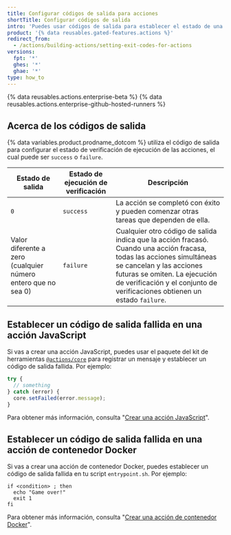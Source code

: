 ```yaml
---
title: Configurar códigos de salida para acciones
shortTitle: Configurar códigos de salida
intro: 'Puedes usar códigos de salida para establecer el estado de una acción. {% data variables.product.prodname_dotcom %} muestra los estados para indicar las acciones que se pasan o fallan.'
product: '{% data reusables.gated-features.actions %}'
redirect_from:
  - /actions/building-actions/setting-exit-codes-for-actions
versions:
  fpt: '*'
  ghes: '*'
  ghae: '*'
type: how_to
---
```


{% data reusables.actions.enterprise-beta %}
{% data reusables.actions.enterprise-github-hosted-runners %}

## Acerca de los códigos de salida

{% data variables.product.prodname_dotcom %} utiliza el código de salida para configurar el estado de verificación de ejecución de las acciones, el cual puede ser `success` o `failure`.

| Estado de salida                                              | Estado de ejecución de verificación | Descripción                                                                                                                                                                                                                                                      |
| ------------------------------------------------------------- | ----------------------------------- | ---------------------------------------------------------------------------------------------------------------------------------------------------------------------------------------------------------------------------------------------------------------- |
| `0`                                                           | `success`                           | La acción se completó con éxito y pueden comenzar otras tareas que dependen de ella.                                                                                                                                                                             |
| Valor diferente a zero (cualquier número entero que no sea 0) | `failure`                           | Cualquier otro código de salida indica que la acción fracasó. Cuando una acción fracasa, todas las acciones simultáneas se cancelan y las acciones futuras se omiten. La ejecución de verificación y el conjunto de verificaciones obtienen un estado `failure`. |

## Establecer un código de salida fallida en una acción JavaScript

Si vas a crear una acción JavaScript, puedes usar el paquete del kit de herramientas [`@actions/core`](https://github.com/actions/toolkit/tree/main/packages/core) para registrar un mensaje y establecer un código de salida fallida. Por ejemplo:

```javascript
try {
  // something
} catch (error) {
  core.setFailed(error.message);
}
```

Para obtener más información, consulta "[Crear una acción JavaScript](/articles/creating-a-javascript-action)".

## Establecer un código de salida fallida en una acción de contenedor Docker

Si vas a crear una acción de contenedor Docker, puedes establecer un código de salida fallida en tu script `entrypoint.sh`. Por ejemplo:

```
if <condition> ; then
  echo "Game over!"
  exit 1
fi
```

Para obtener más información, consulta "[Crear una acción de contenedor Docker](/articles/creating-a-docker-container-action)".
